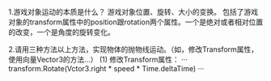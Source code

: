 1.游戏对象运动的本质是什么？ 
游戏对象位置、旋转、大小的变换。 包括了游戏对象的transform属性中的position跟rotation两个属性。一个是绝对或者相对位置的改变，一个是角度的旋转变化。

2.请用三种方法以上方法，实现物体的抛物线运动。（如，修改Transform属性，使用向量Vector3的方法…）
(1) 修改Transform属性：
···
transform.Rotate(Vctor3.right * speed * Time.deltaTime)
···
